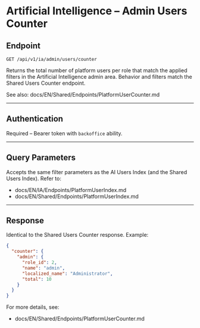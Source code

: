 # Artificial Intelligence – Admin Users Counter

## Endpoint

`GET /api/v1/ia/admin/users/counter`

Returns the total number of platform users per role that match the applied filters in the Artificial Intelligence admin area. Behavior and filters match the Shared Users Counter endpoint.

See also: docs/EN/Shared/Endpoints/PlatformUserCounter.md

---

## Authentication

Required – Bearer token with `backoffice` ability.

---

## Query Parameters

Accepts the same filter parameters as the AI Users Index (and the Shared Users Index). Refer to:

- docs/EN/IA/Endpoints/PlatformUserIndex.md
- docs/EN/Shared/Endpoints/PlatformUserIndex.md

---

## Response

Identical to the Shared Users Counter response. Example:

```json
{
  "counter": {
    "admin": {
      "role_id": 2,
      "name": "admin",
      "localized_name": "Administrator",
      "total": 10
    }
  }
}
```

For more details, see:

- docs/EN/Shared/Endpoints/PlatformUserCounter.md
